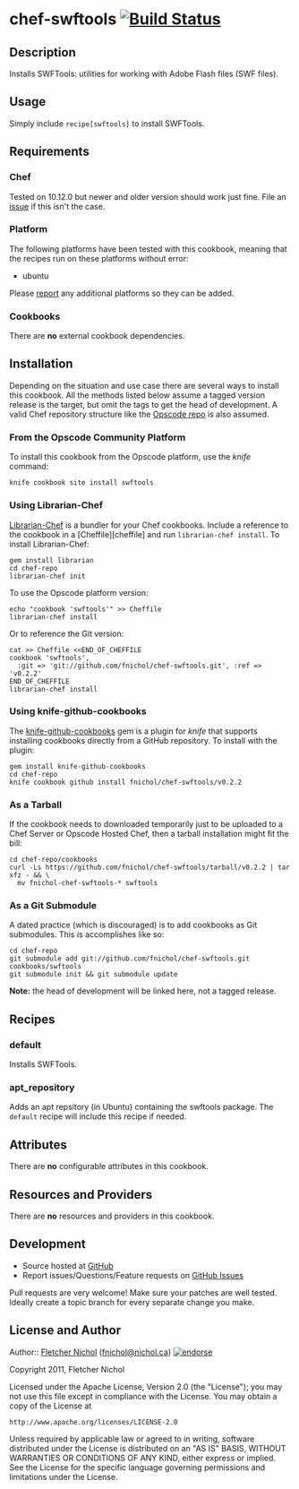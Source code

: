 # <a name="title"></a> chef-swftools [![Build Status](https://secure.travis-ci.org/fnichol/chef-swftools.png?branch=master)](http://travis-ci.org/fnichol/chef-swftools)

## <a name="description"></a> Description

Installs SWFTools: utilities for working with Adobe Flash files (SWF files).

## <a name="usage"></a> Usage

Simply include `recipe[swftools]` to install SWFTools.

## <a name="requirements"></a> Requirements

### <a name="requirements-chef"></a> Chef

Tested on 10.12.0 but newer and older version should work just fine.
File an [issue][issues] if this isn't the case.

### <a name="requirements-platform"></a> Platform

The following platforms have been tested with this cookbook, meaning that the
recipes run on these platforms without error:

* ubuntu

Please [report][issues] any additional platforms so they can be added.

### <a name="requirements-cookbooks"></a> Cookbooks

There are **no** external cookbook dependencies.

## <a name="installation"></a> Installation

Depending on the situation and use case there are several ways to install
this cookbook. All the methods listed below assume a tagged version release
is the target, but omit the tags to get the head of development. A valid
Chef repository structure like the [Opscode repo][chef_repo] is also assumed.

### <a name="installation-platform"></a> From the Opscode Community Platform

To install this cookbook from the Opscode platform, use the *knife* command:

    knife cookbook site install swftools

### <a name="installation-librarian"></a> Using Librarian-Chef

[Librarian-Chef][librarian] is a bundler for your Chef cookbooks.
Include a reference to the cookbook in a [Cheffile][cheffile] and run
`librarian-chef install`. To install Librarian-Chef:

    gem install librarian
    cd chef-repo
    librarian-chef init

To use the Opscode platform version:

    echo "cookbook 'swftools'" >> Cheffile
    librarian-chef install

Or to reference the Git version:

    cat >> Cheffile <<END_OF_CHEFFILE
    cookbook 'swftools',
      :git => 'git://github.com/fnichol/chef-swftools.git', :ref => 'v0.2.2'
    END_OF_CHEFFILE
    librarian-chef install

### <a name="installation-kgc"></a> Using knife-github-cookbooks

The [knife-github-cookbooks][kgc] gem is a plugin for *knife* that supports
installing cookbooks directly from a GitHub repository. To install with the
plugin:

    gem install knife-github-cookbooks
    cd chef-repo
    knife cookbook github install fnichol/chef-swftools/v0.2.2

### <a name="installation-tarball"></a> As a Tarball

If the cookbook needs to downloaded temporarily just to be uploaded to a Chef
Server or Opscode Hosted Chef, then a tarball installation might fit the bill:

    cd chef-repo/cookbooks
    curl -Ls https://github.com/fnichol/chef-swftools/tarball/v0.2.2 | tar xfz - && \
      mv fnichol-chef-swftools-* swftools

### <a name="installation-gitsubmodule"></a> As a Git Submodule

A dated practice (which is discouraged) is to add cookbooks as Git
submodules. This is accomplishes like so:

    cd chef-repo
    git submodule add git://github.com/fnichol/chef-swftools.git cookbooks/swftools
    git submodule init && git submodule update

**Note:** the head of development will be linked here, not a tagged release.

## <a name="recipes"></a> Recipes

### <a name="recipes-default"></a> default

Installs SWFTools.

### <a name="recipes-apt-repository"></a> apt_repository

Adds an apt repsitory (in Ubuntu) containing the swftools package. The
`default` recipe will include this recipe if needed.

## <a name="attributes"></a> Attributes

There are **no** configurable attributes in this cookbook.

## <a name="lwrps"></a> Resources and Providers

There are **no** resources and providers in this cookbook.

## <a name="development"></a> Development

* Source hosted at [GitHub][repo]
* Report issues/Questions/Feature requests on [GitHub Issues][issues]

Pull requests are very welcome! Make sure your patches are well tested.
Ideally create a topic branch for every separate change you make.

## <a name="license"></a> License and Author

Author:: [Fletcher Nichol][fnichol] (<fnichol@nichol.ca>) [![endorse](http://api.coderwall.com/fnichol/endorsecount.png)](http://coderwall.com/fnichol)

Copyright 2011, Fletcher Nichol

Licensed under the Apache License, Version 2.0 (the "License");
you may not use this file except in compliance with the License.
You may obtain a copy of the License at

    http://www.apache.org/licenses/LICENSE-2.0

Unless required by applicable law or agreed to in writing, software
distributed under the License is distributed on an "AS IS" BASIS,
WITHOUT WARRANTIES OR CONDITIONS OF ANY KIND, either express or implied.
See the License for the specific language governing permissions and
limitations under the License.

[chef_repo]:    https://github.com/opscode/chef-repo
[kgc]:          https://github.com/websterclay/knife-github-cookbooks#readme
[librarian]:    https://github.com/applicationsonline/librarian#readme

[fnichol]:      https://github.com/fnichol
[repo]:         https://github.com/fnichol/chef-swftools
[issues]:       https://github.com/fnichol/chef-swftools/issues
